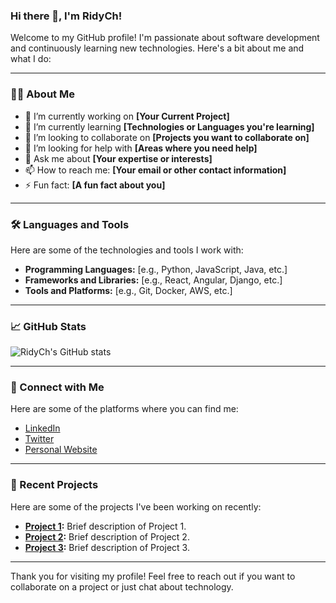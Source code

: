 ### Hi there 👋, I'm RidyCh!

Welcome to my GitHub profile! I'm passionate about software development and continuously learning new technologies. Here's a bit about me and what I do:

---

### 🧑‍💻 About Me

- 🔭 I’m currently working on **[Your Current Project]**
- 🌱 I’m currently learning **[Technologies or Languages you're learning]**
- 👯 I’m looking to collaborate on **[Projects you want to collaborate on]**
- 🤔 I’m looking for help with **[Areas where you need help]**
- 💬 Ask me about **[Your expertise or interests]**
- 📫 How to reach me: **[Your email or other contact information]**
- ⚡ Fun fact: **[A fun fact about you]**

---

### 🛠️ Languages and Tools

Here are some of the technologies and tools I work with:

- **Programming Languages:** [e.g., Python, JavaScript, Java, etc.]
- **Frameworks and Libraries:** [e.g., React, Angular, Django, etc.]
- **Tools and Platforms:** [e.g., Git, Docker, AWS, etc.]

---

### 📈 GitHub Stats

![RidyCh's GitHub stats](https://github-readme-stats.vercel.app/api?username=RidyCh&show_icons=true&theme=radical)

---

### 🔗 Connect with Me

Here are some of the platforms where you can find me:

- [LinkedIn](https://www.linkedin.com/in/YourLinkedInProfile)
- [Twitter](https://twitter.com/YourTwitterHandle)
- [Personal Website](https://yourwebsite.com)

---

### 📂 Recent Projects

Here are some of the projects I've been working on recently:

- **[Project 1](https://github.com/RidyCh/Project1):** Brief description of Project 1.
- **[Project 2](https://github.com/RidyCh/Project2):** Brief description of Project 2.
- **[Project 3](https://github.com/RidyCh/Project3):** Brief description of Project 3.

---

Thank you for visiting my profile! Feel free to reach out if you want to collaborate on a project or just chat about technology.
